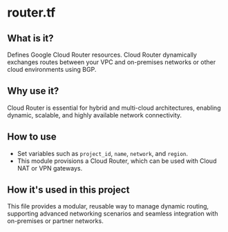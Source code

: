 # router.tf

## What is it?
Defines Google Cloud Router resources. Cloud Router dynamically exchanges routes between your VPC and on-premises networks or other cloud environments using BGP.

## Why use it?
Cloud Router is essential for hybrid and multi-cloud architectures, enabling dynamic, scalable, and highly available network connectivity.

## How to use
- Set variables such as `project_id`, `name`, `network`, and `region`.
- This module provisions a Cloud Router, which can be used with Cloud NAT or VPN gateways.

## How it's used in this project
This file provides a modular, reusable way to manage dynamic routing, supporting advanced networking scenarios and seamless integration with on-premises or partner networks.
